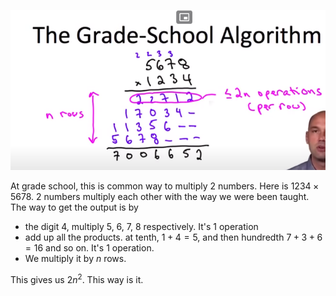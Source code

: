 ![](images/grade-multiplication.png)

At grade school, this is common way to multiply 2 numbers. Here is $1234 \times 5678$. 2 numbers multiply each other with the way we were been taught. 
The way to get the output is by
- the digit 4, multiply 5, 6, 7, 8 respectively. It's 1 operation
- add up all the products. at tenth, $1 + 4 = 5$, and then hundredth $7 + 3 + 6 = 16$ and so on. It's 1 operation.
- We multiply it by $n$ rows.

This gives us $2n^2$. This way is it.


